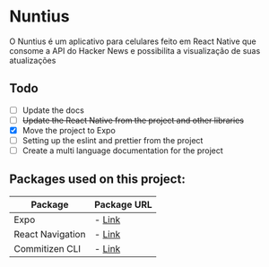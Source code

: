 # Nuntius

O Nuntius é um aplicativo para celulares feito em React Native que consome a API do Hacker News e possibilita a visualização de suas atualizações

## Todo
- [ ] Update the docs
- [ ] ~~Update the React Native from the project and other libraries~~
- [x] Move the project to Expo
- [ ] Setting up the eslint and prettier from the project
- [ ] Create a multi language documentation for the project

## Packages used on this project:
|      Package     |                 Package URL                    |
| ---------------- | ---------------------------------------------- |
| Expo             | - [Link](https://github.com/expo/expo)         |
| React Navigation | - [Link](https://reactnavigation.org/)         |
| Commitizen CLI   | - [Link](https://github.com/commitizen/cz-cli) |
